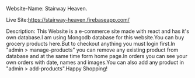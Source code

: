 Website-Name: Stairway Heaven.

Live Site:https://stairway-heaven.firebaseapp.com/


Description: This Website is a e-commerce site made with react and has it's own database.I am using Mongodb database for this website.You can buy grocery products here.But to checkout anything you must login first.In "admin > manage-products" you can remove any existing product from database and at the same time form home page.In orders you can see your own orders with date, names and images.You can also add any product in "admin > add-products".Happy Shopping!